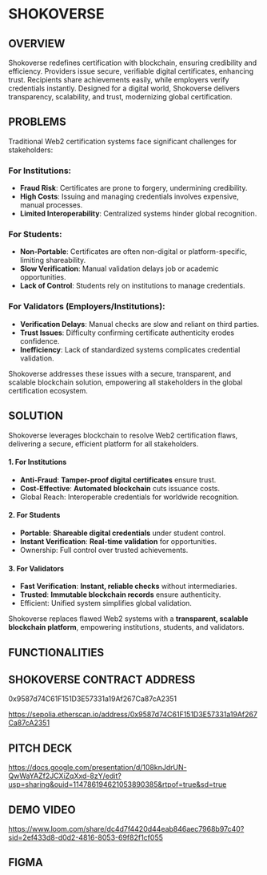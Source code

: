 # SHOKOVERSE

## OVERVIEW
Shokoverse redefines certification with blockchain, ensuring credibility and efficiency. Providers issue secure, verifiable digital certificates, enhancing trust. Recipients share achievements easily, while employers verify credentials instantly. Designed for a digital world, Shokoverse delivers transparency, scalability, and trust, modernizing global certification.

## PROBLEMS
Traditional Web2 certification systems face significant challenges for stakeholders:

### For Institutions:
- **Fraud Risk**: Certificates are prone to forgery, undermining credibility.
- **High Costs**: Issuing and managing credentials involves expensive, manual processes.
- **Limited Interoperability**: Centralized systems hinder global recognition.

### For Students:
- **Non-Portable**: Certificates are often non-digital or platform-specific, limiting shareability.
- **Slow Verification**: Manual validation delays job or academic opportunities.
- **Lack of Control**: Students rely on institutions to manage credentials.

### For Validators (Employers/Institutions):
- **Verification Delays**: Manual checks are slow and reliant on third parties.
- **Trust Issues**: Difficulty confirming certificate authenticity erodes confidence.
- **Inefficiency**: Lack of standardized systems complicates credential validation.

Shokoverse addresses these issues with a secure, transparent, and scalable blockchain solution, empowering all stakeholders in the global certification ecosystem.

## SOLUTION
Shokoverse leverages blockchain to resolve Web2 certification flaws, delivering a secure, efficient platform for all stakeholders.

#### 1. For Institutions
- **Anti-Fraud**: **Tamper-proof digital certificates** ensure trust.
- **Cost-Effective**: **Automated blockchain** cuts issuance costs.
- Global Reach: Interoperable credentials for worldwide recognition.

#### 2. For Students
- **Portable**: **Shareable digital credentials** under student control.
- **Instant Verification**: **Real-time validation** for opportunities.
- Ownership: Full control over trusted achievements.

#### 3. For Validators
- **Fast Verification**: **Instant, reliable checks** without intermediaries.
- **Trusted**: **Immutable blockchain records** ensure authenticity.
- Efficient: Unified system simplifies global validation.

Shokoverse replaces flawed Web2 systems with a **transparent, scalable blockchain platform**, empowering institutions, students, and validators.

## FUNCTIONALITIES

## SHOKOVERSE CONTRACT ADDRESS
0x9587d74C61F151D3E57331a19Af267Ca87cA2351

https://sepolia.etherscan.io/address/0x9587d74C61F151D3E57331a19Af267Ca87cA2351

## PITCH DECK
https://docs.google.com/presentation/d/108knJdrUN-QwWaYAZf2JCXiZqXxd-8zY/edit?usp=sharing&ouid=114786194621053890385&rtpof=true&sd=true

## DEMO VIDEO
https://www.loom.com/share/dc4d7f4420d44eab846aec7968b97c40?sid=2ef433d8-d0d2-4816-8053-69f82f1cf055

## FIGMA
